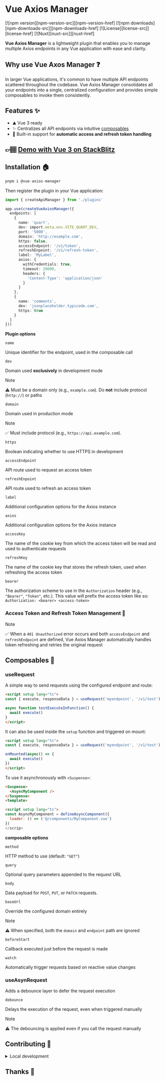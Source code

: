 # Vue Axios Manager

[![npm version][npm-version-src]][npm-version-href]
[![npm downloads][npm-downloads-src]][npm-downloads-href]
[![License][license-src]][license-href]
[![Nuxt][nuxt-src]][nuxt-href]

__Vue Axios Manager__ is a lightweight plugin that enables you to manage multiple Axios endpoints in any Vue application with ease and clarity.

## Why use Vue Axos Manager ❓

In larger Vue applications, it's common to have multiple API endpoints 
scattered throughout the codebase. Vue Axios Manager consolidates all your endpoints into a single, 
centralized configuration and provides simple composables to invoke them consistently.

## Features ✨

- ⛰ Vue 3 ready
- ✨ Centralizes all API endpoints via intuitive [composables](#composables)
- 🔑 Built-in support for __automatic access and refresh token handling__

## 👉🏽 [Demo with Vue 3 on StackBlitz](https://stackblitz.com/github/piniajs/example-vue-3-vite)

## Installation 🏠

```typescript
pnpm i @vue-axios-manager
```

Then register the plugin in your Vue application:

```typescript
import { createApiManager } from './plugins'

app.use(createVueAxiosManager({
  endpoints: [
    {
      name: 'quart',
      dev: import.meta.env.VITE_QUART_DEV,
      port: '5000',
      domain: 'http://example.com',
      https: false,
      accessEndpoint: '/v1/token',
      refreshEnpoint: '/v1/refresh-token',
      label: 'MyLabel',
      axios: {
        withCredentials: true,
        timeout: 20000,
        headers: {
          'Content-Type': 'application/json'
        }
      }
    },
    {
      name: 'comments',
      dev: 'jsonplaceholder.typicode.com',
      https: true
    }
  ]
}))
```

__Plugin options__

`name`

Unique identifier for the endpoint, used in the composable call

`dev`

Domain used __exclusively__ in development mode

> [!NOTE]
> ⚠️ Must be a domain only (e.g., `example.com`). Do __not__ include protocol (`http://`) or paths

`domain`

Domain used in production mode

> [!NOTE]
> ✅ Must include protocol (e.g., `https://api.example.com`).

`https`

Boolean indicating whether to use HTTPS in development

`accessEndpoint`

API route used to request an access token

`refreshEnpoint`

API route used to refresh an access token

`label`

Additional configuration options for the Axios instance

`axios`

Additional configuration options for the Axios instance

`accessKey`

The name of the cookie key from which the access token will be read and used to authenticate requests

`refreshKey`

The name of the cookie key that stores the refresh token, used when refreshing the access token

`bearer`

The authorization scheme to use in the `Authorization` header (e.g., `"Bearer"`, `"Token"`, etc.). This value will prefix the access token like so:
`Authorization: <bearer> <access-token>`

### Access Token and Refresh Token Management 🔑

> [!NOTE]
> ✅ When a `401 Unauthorized` error occurs and both `accessEndpoint` and `refreshEndpoint` are defined, Vue Axios Manager automatically handles token refreshing and retries the original request

## Composables 🚀

### useRequest

A simple way to send requests using the configured endpoint and route:

```html
<script setup lang="ts">
const { execute, responseData } = useRequest('myendpoint', '/v1/test')

async function testExecuteInFunction() {
  await execute()
}
</script>
```

It can also be used inside the `setup` function and triggered on mount:

```html
<script setup lang="ts">
const { execute, responseData } = useRequest('myendpoint', '/v1/test')

onMounted(async() => {
  await execute()
})
</script>
```

To use it asynchronously with `<Suspense>`:

```html
<Suspense>
  <AsyncMyComponent />
</Suspense>
<template>
```

```html
<script setup lang="ts">
const AsyncMyComponent = defineAsyncComponent({
  loader: () => ('@/components/MyComponent.vue')
})
</scrip>
```

__composable options__

`method`

HTTP method to use (default: `"GET"`)

`query`

Optional query parameters appended to the request URL

`body`

Data payload for `POST`, `PUT`, or `PATCH` requests.

`baseUrl`

Override the configured domain entirely

> [!NOTE]
> ⚠️ When specified, both the `domain` and `endpoint` path are ignored

`beforeStart`

Callback executed just before the request is made

`watch`

Automatically trigger requests based on reactive value changes

### useAsynRequest

Adds a debounce layer to defer the request execution

`debounce`

Delays the execution of the request, even when triggered manually

> [!NOTE]
> ⚠️ The debouncing is applied even if you call the request manually

## Contributing 🙏

<details>
  <summary>Local development</summary>
  
  ```bash
  # Install dependencies
  npm install
  
  # Generate type stubs
  npm run dev:prepare
  
  # Develop with the playground
  npm run dev
  
  # Build the playground
  npm run dev:build
  
  # Run ESLint
  npm run lint
  
  # Run Vitest
  npm run test
  npm run test:watch
  
  # Release new version
  npm run release
  ```
</details>

## Thanks 🌸
